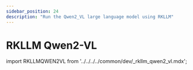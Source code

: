 ```yaml
---
sidebar_position: 24
description: "Run the Qwen2_VL large language model using RKLLM"
---
```


# RKLLM Qwen2-VL

import RKLLMQWEN2VL from '../../../../common/dev/\_rkllm_qwen2_vl.mdx';

<RKLLMQWEN2VL />
